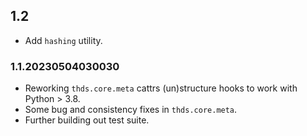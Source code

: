 ## 1.2

- Add `hashing` utility.

### 1.1.20230504030030
- Reworking `thds.core.meta` cattrs (un)structure hooks to work with Python > 3.8.
- Some bug and consistency fixes in `thds.core.meta`.
- Further building out test suite.
